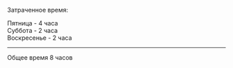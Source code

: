 Затраченное время:

Пятница - 4 часа<br>
Суббота - 2 часа<br>
Воскресенье - 2 часа<br>
<hr>
Общее время 8 часов
